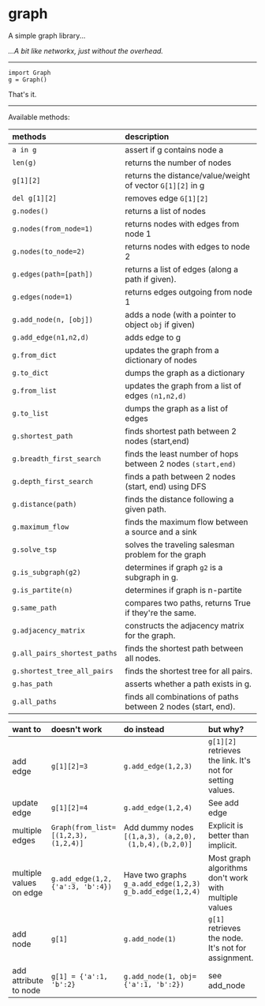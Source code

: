 # graph

A simple graph library...

*...A bit like networkx, just without the overhead.*


---------------------------

    import Graph
    g = Graph()
    
That's it.

---------------------------

Available methods:

| methods | description |
|:---|:---|
| `a in g` | assert if g contains node a |
| `len(g)` | returns the number of nodes |
| `g[1][2]` | returns the distance/value/weight of vector `G[1][2]` in g |
| `del g[1][2]` | removes edge `G[1][2]` |
| `g.nodes()` | returns a list of nodes |
| `g.nodes(from_node=1)` | returns nodes with edges from node 1 |
| `g.nodes(to_node=2)` | returns nodes with edges to node 2 |
| `g.edges(path=[path])` | returns a list of edges (along a path if given). |
| `g.edges(node=1)` | returns edges outgoing from node 1 | 
| `g.add_node(n, [obj])` | adds a node (with a pointer to object `obj` if given) |
| `g.add_edge(n1,n2,d)` | adds edge to g |
| `g.from_dict` | updates the graph from a dictionary of nodes |
| `g.to_dict` | dumps the graph as a dictionary |
| `g.from_list` | updates the graph from a list of edges `(n1,n2,d)` |
| `g.to_list` | dumps the graph as a list of edges |
| `g.shortest_path` | finds shortest path between 2 nodes (start,end)|
| `g.breadth_first_search` | finds the least number of hops between 2 nodes `(start,end)`|
| `g.depth_first_search` | finds a path between 2 nodes (start, end) using DFS |
| `g.distance(path)` | finds the distance following a given path. |
| `g.maximum_flow` | finds the maximum flow between a source and a sink|
| `g.solve_tsp` | solves the traveling salesman problem for the graph|
| `g.is_subgraph(g2)` | determines if graph `g2` is a subgraph in g.|
| `g.is_partite(n)` | determines if graph is n-partite |
| `g.same_path` | compares two paths, returns True if they're the same.|
| `g.adjacency_matrix` | constructs the adjacency matrix for the graph.|
| `g.all_pairs_shortest_paths` | finds the shortest path between all nodes. |
| `g.shortest_tree_all_pairs` | finds the shortest tree for all pairs.|
| `g.has_path` | asserts whether a path exists in g.|
| `g.all_paths` | finds all combinations of paths between 2 nodes (start, end).|

| want to | doesn't work | do instead | but why? |
|:---|:---|:---|:---|
| add edge | `g[1][2]=3` | `g.add_edge(1,2,3)` | `g[1][2]` retrieves the link. It's not for setting values. |
| update edge | `g[1][2]=4` | `g.add_edge(1,2,4)` | See add edge |
| multiple edges | `Graph(from_list=[(1,2,3), (1,2,4)]` | Add dummy nodes<br>`[(1,a,3), (a,2,0),`<br>` (1,b,4),(b,2,0)]` | Explicit is better than implicit. |
| multiple values on edge | `g.add_edge(1,2,{'a':3, 'b':4})` | Have two graphs<br>`g_a.add_edge(1,2,3)`<br>`g_b.add_edge(1,2,4)` | Most graph algorithms don't work with multiple values |  
| add node | `g[1]` | `g.add_node(1)` | `g[1]` retrieves the node. It's not for assignment.
| add attribute to node | `g[1] = {'a':1, 'b':2}` | `g.add_node(1, obj={'a':1, 'b':2})` | see add_node | 

